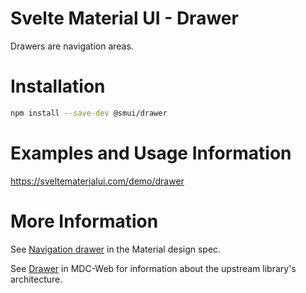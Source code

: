 # Svelte Material UI - Drawer

Drawers are navigation areas.

# Installation

```sh
npm install --save-dev @smui/drawer
```

# Examples and Usage Information

https://sveltematerialui.com/demo/drawer

# More Information

See [Navigation drawer](https://material.io/components/navigation-drawer) in the Material design spec.

See [Drawer](https://github.com/material-components/material-components-web/tree/v13.0.0/packages/mdc-drawer) in MDC-Web for information about the upstream library's architecture.

